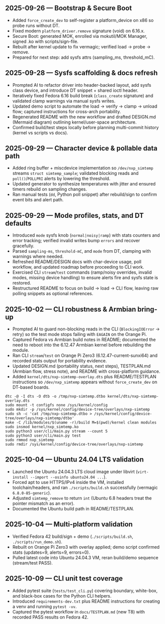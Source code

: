 ## 2025-09-26 — Bootstrap & Secure Boot
- Added `force_create_dev` to self-register a platform_device on x86 so probe runs without DT.
- Fixed modern `platform_driver.remove` signature (void) on 6.16.x.
- Secure Boot: generated MOK, enrolled via mokutil/MOK Manager, signed .ko with scripts/sign-file.
- Rebuilt after kernel update to fix vermagic; verified load → probe → remove.
- Prepared for next step: add sysfs attrs (sampling_ms, threshold_mC).

## 2025-09-28 — Sysfs scaffolding & docs refresh
- Prompted AI to refactor driver into header-backed layout, add sysfs class device, and introduce DT snippet + shared ioctl header.
- Iteratively fixed Fedora 6.16 build break (`class_create` signature) and validated clamp warnings via manual sysfs writes.
- Updated demo script to automate the load → verify → clamp → unload flow; captured instructions for cross-arch portability.
- Regenerated README with the new workflow and drafted DESIGN.md (Mermaid diagram) outlining kernel/user-space architecture.
- Confirmed build/test steps locally before planning multi-commit history (kernel vs scripts vs docs).
## 2025-09-29 — Character device & pollable data path
- Added ring buffer + miscdevice implementation so `/dev/nxp_simtemp` streams `struct simtemp_sample`; validated blocking reads and `poll()`/`POLLPRI` alerts by lowering the threshold.
- Updated generator to synthesize temperatures with jitter and ensured timers rebuild on sampling changes.
- Ran manual tests (`dd`, Python poll snippet) after rebuild/sign to confirm event bits and alert path.

## 2025-09-29 — Mode profiles, stats, and DT defaults
- Introduced `mode` sysfs knob (`normal|noisy|ramp`) with stats counters and error tracking; verified invalid writes bump `errors` and recover gracefully.
- Parsed `sampling-ms`, `threshold-mC`, and `mode` from DT, clamping with warnings where needed.
- Refreshed README/DESIGN docs with char-device usage, poll workflow, and updated roadmap before proceeding to CLI work.
- Exercised CLI `stream`/`test` commands (ramp/noisy overrides, invalid modes, missing device handling) to ensure alerts fire and sysfs state is restored.
- Restructured README to focus on build → load → CLI flow, leaving raw polling snippets as optional references.

## 2025-10-02 — CLI robustness & Armbian bring-up
- Prompted AI to guard non-blocking reads in the CLI (`BlockingIOError` -> retry) so the test mode stops failing with `EAGAIN` on the Orange Pi.
- Captured Fedora vs Armbian build notes in README; documented the need to reboot into the 6.12.47 Armbian kernel before rebuilding the module.
- Ran CLI `stream`/`test` on Orange Pi Zero3 (6.12.47-current-sunxi64) and recorded stats output for portability evidence.
- Updated DESIGN.md (portability status, next steps), TESTPLAN.md (Armbian flow, stress note), and README with cross-platform guidance.
- Added `kernel/dts/nxp-simtemp-overlay.dts` plus README/TESTPLAN instructions so `/dev/nxp_simtemp` appears without `force_create_dev` on DT-based boards.
```synced-commands
dtc -@ -I dts -O dtb -o /tmp/nxp-simtemp.dtbo kernel/dts/nxp-simtemp-overlay.dts
sudo mount -t configfs none /sys/kernel/config
sudo mkdir -p /sys/kernel/config/device-tree/overlays/nxp-simtemp
sudo sh -c 'cat /tmp/nxp-simtemp.dtbo > /sys/kernel/config/device-tree/overlays/nxp-simtemp/dtbo'
make -C /lib/modules/$(uname -r)/build M=$(pwd)/kernel clean modules
sudo insmod kernel/nxp_simtemp.ko
sudo python3 user/cli/main.py stream --count 5
sudo python3 user/cli/main.py test
sudo rmmod nxp_simtemp
sudo rmdir /sys/kernel/config/device-tree/overlays/nxp-simtemp
```

## 2025-10-04 — Ubuntu 24.04 LTS validation
- Launched the Ubuntu 24.04.3 LTS cloud image under libvirt (`virt-install --import --osinfo ubuntu24.04 ...`).
- Forced apt to use HTTPS/IPv4 inside the VM, installed toolchain/headers, and ran `./scripts/build.sh` successfully (vermagic `6.8.0-85-generic`).
- Adjusted `simtemp_remove` to return `int` (Ubuntu 6.8 headers treat the pointer mismatch as an error).
- Documented the Ubuntu build path in README/TESTPLAN.

## 2025-10-04 — Multi-platform validation
- Verified Fedora 42 build/sign + demo (`./scripts/build.sh`, `./scripts/run_demo.sh`).
- Rebuilt on Orange Pi Zero3 with overlay applied; demo script confirmed stats (updates=9, alerts=9, errors=0).
- Pulled latest code into Ubuntu 24.04.3 VM, reran build/demo sequence (stream/test PASS).

## 2025-10-09 — CLI unit test coverage
- Added pytest suite (`tests/test_cli.py`) covering boundary, white-box, and black-box cases for the Python CLI helpers.
- Introduced `requirements-dev.txt` plus README instructions for creating a venv and running `pytest -vv`.
- Captured the pytest workflow in `docs/TESTPLAN.md` (new T8) with recorded PASS results on Fedora 42.
